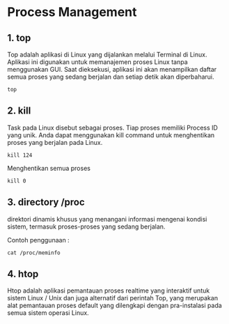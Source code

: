# Process Management 

## 1. top
Top  adalah aplikasi di Linux yang dijalankan melalui Terminal di Linux. Aplikasi ini digunakan untuk memanajemen proses Linux tanpa menggunakan GUI. Saat dieksekusi, aplikasi ini akan menampilkan daftar semua proses yang sedang berjalan dan setiap detik akan diperbaharui.

    top

## 2. kill
Task pada Linux disebut sebagai proses. Tiap proses memiliki Process ID yang unik. Anda dapat menggunakan kill command untuk menghentikan proses yang berjalan pada Linux.

    kill 124

Menghentikan semua proses

    kill 0

## 3. directory /proc
direktori dinamis khusus yang menangani informasi mengenai kondisi sistem, termasuk proses-proses yang sedang berjalan.

Contoh penggunaan :

    cat /proc/meminfo

## 4. htop
Htop adalah aplikasi pemantauan proses realtime yang interaktif untuk sistem Linux / Unix dan juga alternatif dari perintah Top, yang merupakan alat pemantauan proses default yang dilengkapi dengan pra-instalasi pada semua sistem operasi Linux.
